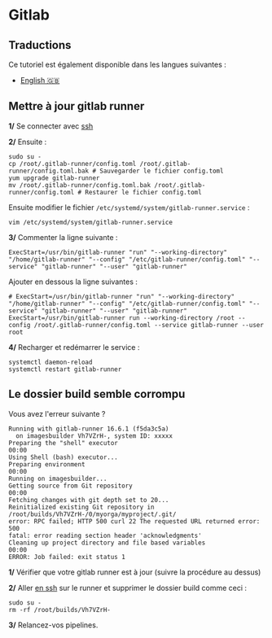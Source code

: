 # Gitlab

## Traductions

Ce tutoriel est également disponible dans les langues suivantes :
* [English 🇬🇧](../../../tutorials/gitlab.md)

## Mettre à jour gitlab runner

**1/** Se connecter avec [ssh](./ssh.md)

**2/** Ensuite :

```shell
sudo su -
cp /root/.gitlab-runner/config.toml /root/.gitlab-runner/config.toml.bak # Sauvegarder le fichier config.toml
yum upgrade gitlab-runner
mv /root/.gitlab-runner/config.toml.bak /root/.gitlab-runner/config.toml # Restaurer le fichier config.toml
```

Ensuite modifier le fichier  `/etc/systemd/system/gitlab-runner.service` :

```shell
vim /etc/systemd/system/gitlab-runner.service
```

**3/** Commenter la ligne suivante :

```shell
ExecStart=/usr/bin/gitlab-runner "run" "--working-directory" "/home/gitlab-runner" "--config" "/etc/gitlab-runner/config.toml" "--service" "gitlab-runner" "--user" "gitlab-runner"
```

Ajouter en dessous la ligne suivantes :

```shell
# ExecStart=/usr/bin/gitlab-runner "run" "--working-directory" "/home/gitlab-runner" "--config" "/etc/gitlab-runner/config.toml" "--service" "gitlab-runner" "--user" "gitlab-runner"
ExecStart=/usr/bin/gitlab-runner run --working-directory /root --config /root/.gitlab-runner/config.toml --service gitlab-runner --user root
```

**4/** Recharger et redémarrer le service :

```shell
systemctl daemon-reload
systemctl restart gitlab-runner
```

## Le dossier build semble corrompu

Vous avez l'erreur suivante ?

```shell
Running with gitlab-runner 16.6.1 (f5da3c5a)
  on imagesbuilder Vh7VZrH-, system ID: xxxxx
Preparing the "shell" executor
00:00
Using Shell (bash) executor...
Preparing environment
00:00
Running on imagesbuilder...
Getting source from Git repository
00:00
Fetching changes with git depth set to 20...
Reinitialized existing Git repository in /root/builds/Vh7VZrH-/0/myorga/myproject/.git/
error: RPC failed; HTTP 500 curl 22 The requested URL returned error: 500
fatal: error reading section header 'acknowledgments'
Cleaning up project directory and file based variables
00:00
ERROR: Job failed: exit status 1
```

**1/** Vérifier que votre gitlab runner est à jour (suivre la procédure au dessus)

**2/** Aller [en ssh](./ssh.md) sur le runner et supprimer le dossier build comme ceci :

```shell
sudo su -
rm -rf /root/builds/Vh7VZrH-
```

**3/** Relancez-vos pipelines.
